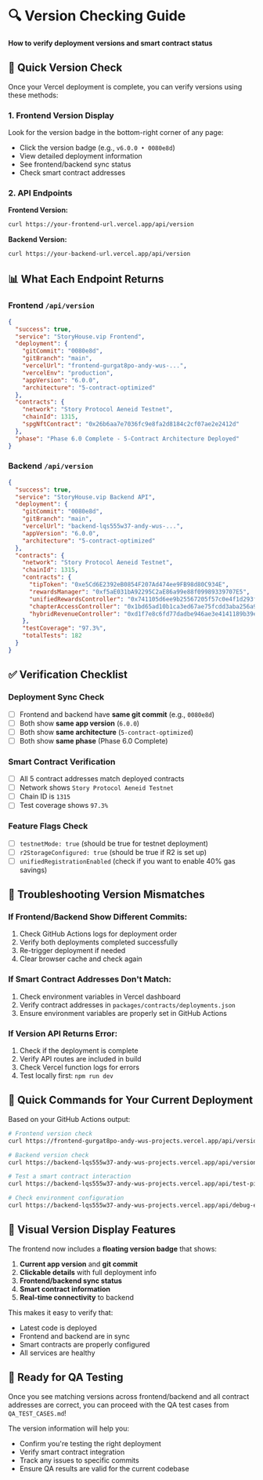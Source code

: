 # 🔍 Version Checking Guide
**How to verify deployment versions and smart contract status**

## 🚀 **Quick Version Check**

Once your Vercel deployment is complete, you can verify versions using these methods:

### **1. Frontend Version Display** 
Look for the version badge in the bottom-right corner of any page:
- Click the version badge (e.g., `v6.0.0 • 0080e8d`) 
- View detailed deployment information
- See frontend/backend sync status
- Check smart contract addresses

### **2. API Endpoints**

**Frontend Version:**
```bash
curl https://your-frontend-url.vercel.app/api/version
```

**Backend Version:**
```bash
curl https://your-backend-url.vercel.app/api/version
```

## 📊 **What Each Endpoint Returns**

### **Frontend `/api/version`**
```json
{
  "success": true,
  "service": "StoryHouse.vip Frontend",
  "deployment": {
    "gitCommit": "0080e8d",
    "gitBranch": "main", 
    "vercelUrl": "frontend-gurgat8po-andy-wus-...",
    "vercelEnv": "production",
    "appVersion": "6.0.0",
    "architecture": "5-contract-optimized"
  },
  "contracts": {
    "network": "Story Protocol Aeneid Testnet",
    "chainId": 1315,
    "spgNftContract": "0x26b6aa7e7036fc9e8fa2d8184c2cf07ae2e2412d"
  },
  "phase": "Phase 6.0 Complete - 5-Contract Architecture Deployed"
}
```

### **Backend `/api/version`**
```json
{
  "success": true,
  "service": "StoryHouse.vip Backend API",
  "deployment": {
    "gitCommit": "0080e8d",
    "gitBranch": "main",
    "vercelUrl": "backend-lqs555w37-andy-wus-...",
    "appVersion": "6.0.0",
    "architecture": "5-contract-optimized"
  },
  "contracts": {
    "network": "Story Protocol Aeneid Testnet",
    "chainId": 1315,
    "contracts": {
      "tipToken": "0xe5Cd6E2392eB0854F207Ad474ee9FB98d80C934E",
      "rewardsManager": "0xf5aE031bA92295C2aE86a99e88f09989339707E5",
      "unifiedRewardsController": "0x741105d6ee9b25567205f57c0e4f1d293f0d00c5",
      "chapterAccessController": "0x1bd65ad10b1ca3ed67ae75fcdd3aba256a9918e3",
      "hybridRevenueController": "0xd1f7e8c6fd77dadbe946ae3e4141189b39ef7b08"
    },
    "testCoverage": "97.3%",
    "totalTests": 182
  }
}
```

## ✅ **Verification Checklist**

### **Deployment Sync Check**
- [ ] Frontend and backend have **same git commit** (e.g., `0080e8d`)
- [ ] Both show **same app version** (`6.0.0`)
- [ ] Both show **same architecture** (`5-contract-optimized`)
- [ ] Both show **same phase** (Phase 6.0 Complete)

### **Smart Contract Verification**
- [ ] All 5 contract addresses match deployed contracts
- [ ] Network shows `Story Protocol Aeneid Testnet`
- [ ] Chain ID is `1315`
- [ ] Test coverage shows `97.3%`

### **Feature Flags Check**
- [ ] `testnetMode: true` (should be true for testnet deployment)
- [ ] `r2StorageConfigured: true` (should be true if R2 is set up)
- [ ] `unifiedRegistrationEnabled` (check if you want to enable 40% gas savings)

## 🔧 **Troubleshooting Version Mismatches**

### **If Frontend/Backend Show Different Commits:**
1. Check GitHub Actions logs for deployment order
2. Verify both deployments completed successfully
3. Re-trigger deployment if needed
4. Clear browser cache and check again

### **If Smart Contract Addresses Don't Match:**
1. Check environment variables in Vercel dashboard
2. Verify contract addresses in `packages/contracts/deployments.json`
3. Ensure environment variables are properly set in GitHub Actions

### **If Version API Returns Error:**
1. Check if the deployment is complete
2. Verify API routes are included in build
3. Check Vercel function logs for errors
4. Test locally first: `npm run dev`

## 🎯 **Quick Commands for Your Current Deployment**

Based on your GitHub Actions output:

```bash
# Frontend version check
curl https://frontend-gurgat8po-andy-wus-projects.vercel.app/api/version

# Backend version check  
curl https://backend-lqs555w37-andy-wus-projects.vercel.app/api/version

# Test a smart contract interaction
curl https://backend-lqs555w37-andy-wus-projects.vercel.app/api/test-pil

# Check environment configuration
curl https://backend-lqs555w37-andy-wus-projects.vercel.app/api/debug-env
```

## 📱 **Visual Version Display Features**

The frontend now includes a **floating version badge** that shows:

1. **Current app version** and **git commit**
2. **Clickable details** with full deployment info
3. **Frontend/backend sync status**
4. **Smart contract information**
5. **Real-time connectivity** to backend

This makes it easy to verify that:
- Latest code is deployed
- Frontend and backend are in sync
- Smart contracts are properly configured
- All services are healthy

## 🚀 **Ready for QA Testing**

Once you see matching versions across frontend/backend and all contract addresses are correct, you can proceed with the QA test cases from `QA_TEST_CASES.md`!

The version information will help you:
- Confirm you're testing the right deployment
- Verify smart contract integration
- Track any issues to specific commits
- Ensure QA results are valid for the current codebase